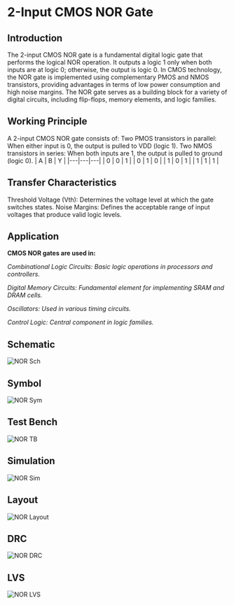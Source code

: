 # 2-Input CMOS NOR Gate
## Introduction
The 2-input CMOS NOR gate is a fundamental digital logic gate that performs the logical NOR operation.
It outputs a logic 1 only when both inputs are at logic 0; otherwise, the output is logic 0.
In CMOS technology, the NOR gate is implemented using complementary PMOS and NMOS transistors, 
providing advantages in terms of low power consumption and high noise margins. 
The NOR gate serves as a building block for a variety of digital circuits, including flip-flops, memory elements, and logic families.

## Working Principle
A 2-input CMOS NOR gate consists of:
Two PMOS transistors in parallel: When either input is 0, the output is pulled to VDD (logic 1).
Two NMOS transistors in series: When both inputs are 1, the output is pulled to ground (logic 0).
| A | B | Y |
|---|---|---|
| 0 | 0 | 1 |
| 0 | 1 | 0 |
| 1 | 0 | 1 |
| 1 | 1 | 1 |

## Transfer Characteristics
Threshold Voltage (Vth): Determines the voltage level at which the gate switches states.
Noise Margins: Defines the acceptable range of input voltages that produce valid logic levels.

## Application
**CMOS NOR gates are used in:**

*Combinational Logic Circuits: Basic logic operations in processors and controllers.*

*Digital Memory Circuits: Fundamental element for implementing SRAM and DRAM cells.*

*Oscillators: Used in various timing circuits.*

*Control Logic: Central component in logic families.*

## Schematic
![NOR Sch](https://github.com/user-attachments/assets/225b6bc8-754d-4e9b-8b84-1602da74e877)

## Symbol
![NOR Sym](https://github.com/user-attachments/assets/ed269958-484f-429b-989b-190a4cdd53f8)

## Test Bench
![NOR TB](https://github.com/user-attachments/assets/ada6bb4d-7411-4072-afde-01c0e820c5ed)

## Simulation
![NOR Sim](https://github.com/user-attachments/assets/4685831a-c713-4316-b5a4-c88a3501d14e)

## Layout
![NOR Layout](https://github.com/user-attachments/assets/4c190fde-c59c-4a42-8388-47ca0e29da5f)

## DRC
![NOR DRC](https://github.com/user-attachments/assets/9c4346c3-b78e-49b6-a3a9-cdbf845cb68f)

## LVS
![NOR LVS](https://github.com/user-attachments/assets/f8aaef21-cbb9-47cb-b5fc-a7145bf90285)
